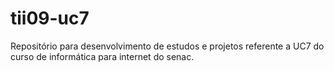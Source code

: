 # tii09-uc7
Repositório para desenvolvimento de estudos e projetos referente a UC7 do curso de informática para internet do senac.
